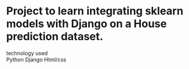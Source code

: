 # Project to learn integrating sklearn models with Django on a House prediction dataset.

technology used  
Python
Django
Html/css
